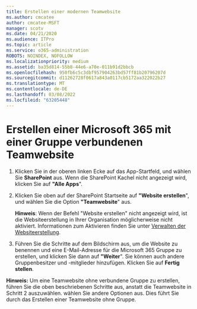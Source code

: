 ```yaml
---
title: Erstellen einer modernen Teamwebsite
ms.author: cmcatee
author: cmcatee-MSFT
manager: scotv
ms.date: 04/21/2020
ms.audience: ITPro
ms.topic: article
ms.service: o365-administration
ROBOTS: NOINDEX, NOFOLLOW
ms.localizationpriority: medium
ms.assetid: ba35d814-55b8-44e6-a70e-011b91d2bbcb
ms.openlocfilehash: 950fb6c5c3dbf957904263bd57ff81b20796207d
ms.sourcegitcommit: d11262728f0617a843a0117cb5172aa322022b27
ms.translationtype: MT
ms.contentlocale: de-DE
ms.lasthandoff: 03/08/2022
ms.locfileid: "63205448"
---
```

# <a name="create-a-microsoft-365-group-connected-team-site"></a>Erstellen einer Microsoft 365 mit einer Gruppe verbundenen Teamwebsite

1. Klicken Sie in der oberen linken Ecke auf das App-Startfeld, und wählen Sie **SharePoint** aus. Wenn die SharePoint Kachel nicht angezeigt wird, klicken Sie auf **"Alle Apps**".
    
2. Klicken Sie oben auf der SharePoint Startseite auf **"Website erstellen**", und wählen Sie die Option **"Teamwebsite**" aus. 
    
    **Hinweis**: Wenn der Befehl "Website erstellen" nicht angezeigt wird, ist die Websiteerstellung in Ihrer Organisation möglicherweise nicht aktiviert. Informationen zum Aktivieren finden Sie unter [Verwalten der Websiteerstellung](https://go.microsoft.com/fwlink/?linkid=2009644). 
  
3. Führen Sie die Schritte auf dem Bildschirm aus, um die Website zu benennen und eine E-Mail-Adresse für die Microsoft 365 Gruppe zu erstellen, und klicken Sie dann auf **"Weiter**". Sie können auch andere Gruppenbesitzer und -mitglieder hinzufügen. Klicken Sie auf **Fertig stellen**.
  
 **Hinweis:** Um eine Teamwebsite ohne verbundene Gruppe zu erstellen, führen Sie die oben beschriebenen Schritte aus, anstatt die Teamwebsite in Schritt 2 auszuwählen. wählen Sie andere Optionen aus. Dies führt Sie durch das Erstellen einer Teamwebsite ohne Gruppe. 
    

